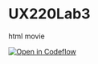 # UX220Lab3
html movie

[![Open in Codeflow](https://developer.stackblitz.com/img/open_in_codeflow.svg)](https:///pr.new/rhildred/UX220-Lab-3)
